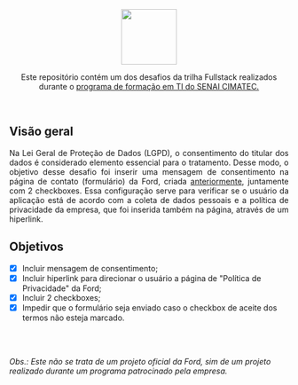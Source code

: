 <div align="center">
  <img src="https://user-images.githubusercontent.com/87024844/174501303-39220671-2f68-408b-9c1d-c3521896cac4.png" width="100">
  
  <p>Este repositório contém um dos desafios da trilha Fullstack realizados durante o <a href="https://portal.formacaoti.senaicimatec.com.br/">programa de formação em TI do SENAI CIMATEC.</a><p>
</div>

<br>

<h2>Visão geral</h2>
<p align="justify">Na Lei Geral de Proteção de Dados (LGPD), o consentimento do titular dos dados é considerado elemento essencial para o tratamento. Desse modo, o objetivo desse desafio foi inserir uma mensagem de consentimento na página de contato (formulário) da Ford, criada <a href="https://github.com/CamilaTT/desafio-javascript">anteriormente</a>, juntamente com 2 checkboxes. Essa configuração serve para verificar se o usuário da aplicação está de acordo com a coleta de dados pessoais e a política de privacidade da empresa, que foi inserida também na página, através de um hiperlink.

<h2>Objetivos</h2> 

  - [x] Incluir mensagem de consentimento;
  - [x] Incluir hiperlink para direcionar o usuário a página de "Política de Privacidade" da Ford; 
  - [x] Incluir 2 checkboxes; 
  - [x] Impedir que o formulário seja enviado caso o checkbox de aceite dos termos não esteja marcado.
  
 <br><br>
  <p><em>Obs.: Este não se trata de um projeto oficial da Ford, sim de um projeto realizado durante um programa patrocinado pela empresa.</em></p>
  
